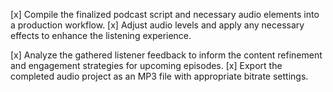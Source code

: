 [x] Compile the finalized podcast script and necessary audio elements into a production workflow.
[x] Adjust audio levels and apply any necessary effects to enhance the listening experience.


[x] Analyze the gathered listener feedback to inform the content refinement and engagement strategies for upcoming episodes.
[x] Export the completed audio project as an MP3 file with appropriate bitrate settings.